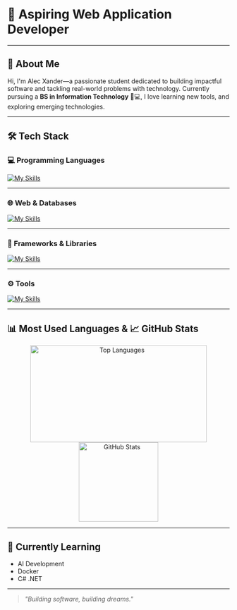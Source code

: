 # 👋 Aspiring Web Application Developer

---

## 🚀 About Me

Hi, I'm Alec Xander—a passionate student dedicated to building impactful software and tackling real-world problems with technology. Currently pursuing a **BS in Information Technology** 📝💻, I love learning new tools, and exploring emerging technologies.

---

## 🛠️ Tech Stack

### 💻 Programming Languages
[![My Skills](https://skillicons.dev/icons?i=java,js,php,python,ts,nodejs)](https://skillicons.dev)

---

### 🌐 Web & Databases
[![My Skills](https://skillicons.dev/icons?i=html,css,mysql,mongodb)](https://skillicons.dev)

---

### 🎯 Frameworks & Libraries
[![My Skills](https://skillicons.dev/icons?i=react,bootstrap,tailwind,spring,django,express)](https://skillicons.dev)

---

### ⚙️ Tools
[![My Skills](https://skillicons.dev/icons?i=figma,git,postman)](https://skillicons.dev)

---

## 📊 Most Used Languages  &  📈 GitHub Stats 

<p align="center">
  <a href="https://github.com/anuraghazra/github-readme-stats">
<img src="https://github-readme-stats.vercel.app/api/top-langs/?username=alecxander567&layout=compact&theme=merko" alt="Top Languages" height="220em" width="400em" />
  </a>
  <br/>
  <a href="https://github.com/alecxander567">
    <img src="https://github-readme-stats.vercel.app/api?username=alecxander567&theme=dracula&show_icons=true&hide=prs,issues" alt="GitHub Stats" height="180em" />
  </a>
</p>

---

## 🌱 Currently Learning

- AI Development
- Docker
- C# .NET 

---

> _"Building software, building dreams."_
